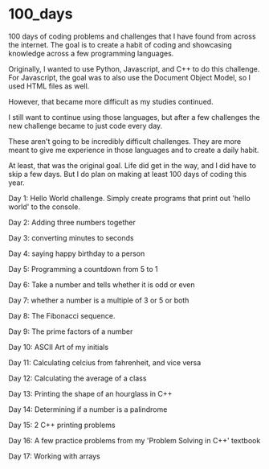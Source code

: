 # 100_days
100 days of coding problems and challenges that I have found from across the internet. The goal is to create a habit of coding and showcasing knowledge across a few programming languages. 

Originally, I wanted to use Python, Javascript, and C++ to do this challenge. For Javascript, the goal was to also use the Document Object Model, so I used HTML files as well. 

However, that became more difficult as my studies continued. 

I still want to continue using those languages, but after a few challenges the new challenge became to just code every day.

These aren't going to be incredibly difficult challenges. They are more meant to give me experience in those languages and to create a daily habit.

At least, that was the original goal. Life did get in the way, and I did have to skip a few days. But I do plan on making at least 100 days of coding this year.

Day 1: Hello World challenge. Simply create programs that print out 'hello world' to the console.

Day 2: Adding three numbers together

Day 3: converting minutes to seconds

Day 4: saying happy birthday to a person

Day 5: Programming a countdown from 5 to 1

Day 6: Take a number and tells whether it is odd or even

Day 7: whether a number is a multiple of 3 or 5 or both

Day 8: The Fibonacci sequence.

Day 9: The prime factors of a number

Day 10: ASCII Art of my initials

Day 11: Calculating celcius from fahrenheit, and vice versa

Day 12: Calculating the average of a class

Day 13: Printing the shape of an hourglass in C++

Day 14: Determining if a number is a palindrome

Day 15: 2 C++ printing problems

Day 16: A few practice problems from my 'Problem Solving in C++' textbook

Day 17: Working with arrays